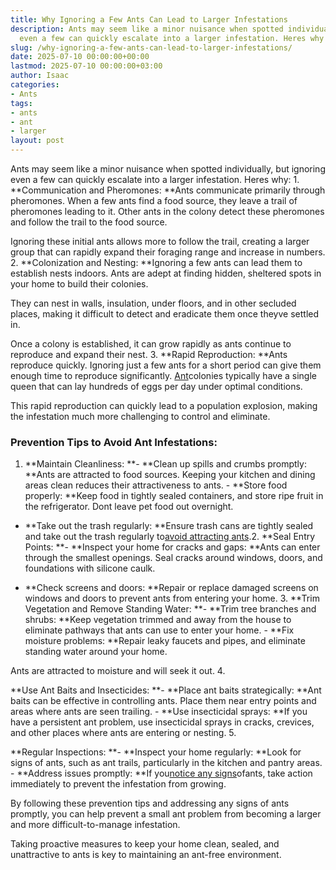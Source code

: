 ```yaml
---
title: Why Ignoring a Few Ants Can Lead to Larger Infestations
description: Ants may seem like a minor nuisance when spotted individually, but ignoring
  even a few can quickly escalate into a larger infestation. Heres why 1.
slug: /why-ignoring-a-few-ants-can-lead-to-larger-infestations/
date: 2025-07-10 00:00:00+00:00
lastmod: 2025-07-10 00:00:00+03:00
author: Isaac
categories:
- Ants
tags:
- ants
- ant
- larger
layout: post
---
```

Ants may seem like a minor nuisance when spotted individually, but ignoring even a few can quickly escalate into a larger infestation. Heres why: 1. **Communication and Pheromones: **Ants communicate primarily through pheromones. When a few ants find a food source, they leave a trail of pheromones leading to it. Other ants in the colony detect these pheromones and follow the trail to the food source.

Ignoring these initial ants allows more to follow the trail, creating a larger group that can rapidly expand their foraging range and increase in numbers. 2. **Colonization and Nesting: **Ignoring a few ants can lead them to establish nests indoors. Ants are adept at finding hidden, sheltered spots in your home to build their colonies.

They can nest in walls, insulation, under floors, and in other secluded places, making it difficult to detect and eradicate them once theyve settled in.

Once a colony is established, it can grow rapidly as ants continue to reproduce and expand their nest. 3. **Rapid Reproduction: **Ants reproduce quickly. Ignoring just a few ants for a short period can give them enough time to reproduce significantly. [Ant](https://pestpolicy.com/ant-control-in-federal-way/)colonies typically have a single queen that can lay hundreds of eggs per day under optimal conditions.

This rapid reproduction can quickly lead to a population explosion, making the infestation much more challenging to control and eliminate.

###  Prevention Tips to Avoid Ant Infestations:

1. **Maintain Cleanliness: **- **Clean up spills and crumbs promptly: **Ants are attracted to food sources. Keeping your kitchen and dining areas clean reduces their attractiveness to ants. - **Store food properly: **Keep food in tightly sealed containers, and store ripe fruit in the refrigerator. Dont leave pet food out overnight.

- **Take out the trash regularly: **Ensure trash cans are tightly sealed and take out the trash regularly to[avoid attracting ants](https://pestpolicy.com/how-to-remove-ants-from-carpet/).2. **Seal Entry Points: **- **Inspect your home for cracks and gaps: **Ants can enter through the smallest openings. Seal cracks around windows, doors, and foundations with silicone caulk.

- **Check screens and doors: **Repair or replace damaged screens on windows and doors to prevent ants from entering your home. 3. **Trim Vegetation and Remove Standing Water: **- **Trim tree branches and shrubs: **Keep vegetation trimmed and away from the house to eliminate pathways that ants can use to enter your home. - **Fix moisture problems: **Repair leaky faucets and pipes, and eliminate standing water around your home.

Ants are attracted to moisture and will seek it out. 4.

**Use Ant Baits and Insecticides: **- **Place ant baits strategically: **Ant baits can be effective in controlling ants. Place them near entry points and areas where ants are seen trailing. - **Use insecticidal sprays: **If you have a persistent ant problem, use insecticidal sprays in cracks, crevices, and other places where ants are entering or nesting. 5.

**Regular Inspections: **- **Inspect your home regularly: **Look for signs of ants, such as ant trails, particularly in the kitchen and pantry areas. - **Address issues promptly: **If you[notice any signs](https://pestpolicy.com/how-much-does-an-ant-exterminator-cost/)ofants, take action immediately to prevent the infestation from growing.

By following these prevention tips and addressing any signs of ants promptly, you can help prevent a small ant problem from becoming a larger and more difficult-to-manage infestation.

Taking proactive measures to keep your home clean, sealed, and unattractive to ants is key to maintaining an ant-free environment.
